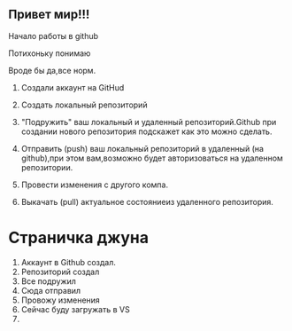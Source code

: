 ## Привет мир!!!

Начало работы в github

 Потихоньку понимаю
 
 Вроде бы да,все норм.

1. Создали аккаунт на GitHud

2. Создать локальный репозиторий 

3. "Подружить" ваш локальный и удаленный репозиторий.Github при создании нового репозитория подскажет как это можно сделать.

4. Отправить (push) ваш локальный репозиторий в удаленный (на github),при этом вам,возможно будет авторизоваться на удаленном репозитории.

5. Провести изменения с другого компа.

6. Выкачать (pull) актуальное состояниеиз удаленного репозитория.

# Страничка джуна

1. Аккаунт в Github создал.
2. Репозиторий создал
3. Все подружил
4. Сюда отправил
5. Провожу изменения
6. Сейчас буду загружать в VS
7. 

